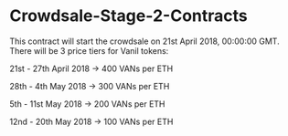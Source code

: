 # Crowdsale-Stage-2-Contracts
This contract will start the crowdsale on 21st April 2018, 00:00:00 GMT. There will be 3 price tiers for Vanil tokens:
<p>21st - 27th April 2018 -> 400 VANs per ETH</p>
<p>28th - 4th May 2018 -> 300 VANs per ETH</p>
<p>5th - 11st May 2018 -> 200 VANs per ETH</p>
<p>12nd - 20th May 2018 -> 100 VANs per ETH</p>
